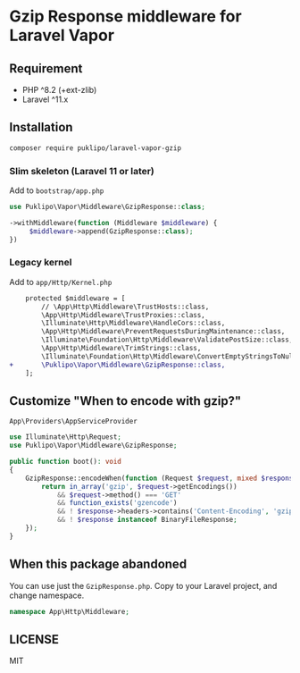 # Gzip Response middleware for Laravel Vapor

## Requirement
- PHP ^8.2 (+ext-zlib)
- Laravel ^11.x

## Installation
```bash
composer require puklipo/laravel-vapor-gzip
```

### Slim skeleton (Laravel 11 or later)
Add to `bootstrap/app.php`

```php
use Puklipo\Vapor\Middleware\GzipResponse::class;

->withMiddleware(function (Middleware $middleware) {
     $middleware->append(GzipResponse::class);
})
```

### Legacy kernel
Add to `app/Http/Kernel.php`

```diff
    protected $middleware = [
        // \App\Http\Middleware\TrustHosts::class,
        \App\Http\Middleware\TrustProxies::class,
        \Illuminate\Http\Middleware\HandleCors::class,
        \App\Http\Middleware\PreventRequestsDuringMaintenance::class,
        \Illuminate\Foundation\Http\Middleware\ValidatePostSize::class,
        \App\Http\Middleware\TrimStrings::class,
        \Illuminate\Foundation\Http\Middleware\ConvertEmptyStringsToNull::class,
+       \Puklipo\Vapor\Middleware\GzipResponse::class,
    ];
```

## Customize "When to encode with gzip?"
`App\Providers\AppServiceProvider`
```php
use Illuminate\Http\Request;
use Puklipo\Vapor\Middleware\GzipResponse;

public function boot(): void
{
    GzipResponse::encodeWhen(function (Request $request, mixed $response): bool {
        return in_array('gzip', $request->getEncodings())
            && $request->method() === 'GET'
            && function_exists('gzencode')
            && ! $response->headers->contains('Content-Encoding', 'gzip')
            && ! $response instanceof BinaryFileResponse;
    });
}
```

## When this package abandoned
You can use just the `GzipResponse.php`. Copy to your Laravel project, and change namespace.

```php
namespace App\Http\Middleware;

```

## LICENSE
MIT
